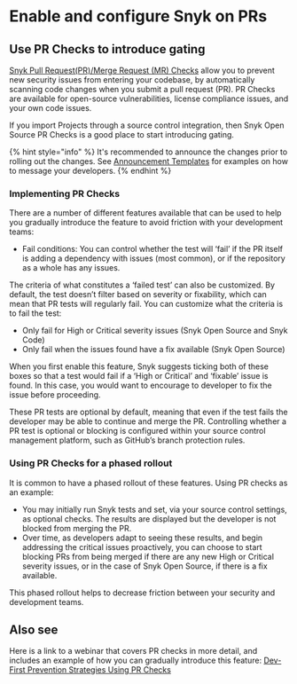 # Enable and configure Snyk on PRs

## Use PR Checks to introduce gating

[Snyk Pull Request(PR)/Merge Request (MR) Checks](../../../scan-using-snyk/run-pr-checks/) allow you to prevent new security issues from entering your codebase, by automatically scanning code changes when you submit a pull request (PR). PR Checks are available for open-source vulnerabilities, license compliance issues, and your own code issues.

If you import Projects through a source control integration, then Snyk Open Source PR Checks is a good place to start introducing gating.&#x20;

{% hint style="info" %}
It's recommended to announce the changes prior to rolling out the changes. See [Announcement Templates](announcement-templates.md) for examples on how to message your developers.
{% endhint %}

### Implementing PR Checks

There are a number of different features available that can be used to help you gradually introduce the feature to avoid friction with your development teams:

* Fail conditions: You can control whether the test will ‘fail’ if the PR itself is adding a dependency with issues (most common), or if the repository as a whole has any issues.

The criteria of what constitutes a ‘failed test’ can also be customized. By default, the test doesn’t filter based on severity or fixability, which can mean that PR tests will regularly fail. You can customize what the criteria is to fail the test:

* Only fail for High or Critical severity issues (Snyk Open Source and Snyk Code)
* Only fail when the issues found have a fix available (Snyk Open Source)

When you first enable this feature, Snyk suggests ticking both of these boxes so that a test would fail if a ‘High or Critical’ and ‘fixable’ issue is found. In this case, you would want to encourage to developer to fix the issue before proceeding.

These PR tests are optional by default, meaning that even if the test fails the developer may be able to continue and merge the PR. Controlling whether a PR test is optional or blocking is configured within your source control management platform, such as GitHub’s branch protection rules.

### Using PR Checks for a phased rollout

It is common to have a phased rollout of these features. Using PR checks as an example:

* You may initially run Snyk tests and set, via your source control settings, as optional checks. The results are displayed but the developer is not blocked from merging the PR.&#x20;
* Over time, as developers adapt to seeing these results, and begin addressing the critical issues proactively, you can choose to start blocking PRs from being merged if there are any new High or Critical severity issues, or in the case of Snyk Open Source, if there is a fix available.&#x20;

This phased rollout helps to decrease friction between your security and development teams.

## Also see

Here is a link to a webinar that covers PR checks in more detail, and includes an example of how you can gradually introduce this feature: [Dev-First Prevention Strategies Using PR Checks](https://www.youtube.com/watch?v=6x33EJW\_d\_E)
